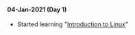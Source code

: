 #### 04-Jan-2021 (Day 1)
- Started learning "[Introduction to Linux](https://www.edx.org/course/introduction-to-linux)"
